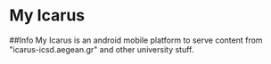 # My Icarus

##Info
My Icarus is an android mobile platform to serve content from "icarus-icsd.aegean.gr" and other university stuff.
